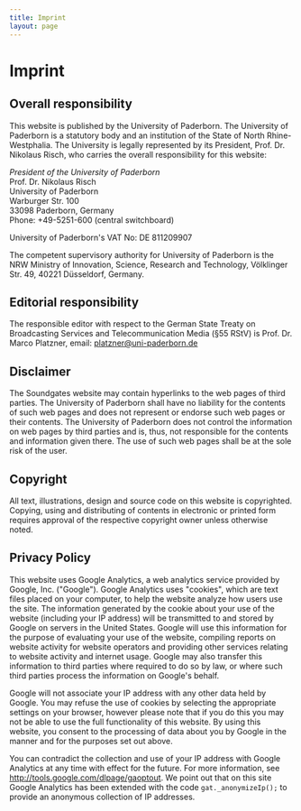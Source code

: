 ```yaml
---
title: Imprint
layout: page
---
```

# Imprint

## Overall responsibility

This website is published by the University of Paderborn. The
University of Paderborn is a statutory body and an institution
of the State of North Rhine-Westphalia. The University is
legally represented by its President, Prof. Dr. Nikolaus Risch,
who carries the overall responsibility for this website:

*President of the University of Paderborn*  
Prof. Dr. Nikolaus Risch  
University of Paderborn  
Warburger Str. 100  
33098 Paderborn, Germany  
Phone: +49-5251-600 (central switchboard)

University of Paderborn's VAT No: DE 811209907

The competent supervisory authority for University of Paderborn
is the NRW Ministry of Innovation, Science, Research and Technology,
Völklinger Str. 49, 40221 Düsseldorf, Germany.

## Editorial responsibility

The responsible editor with respect to the German State Treaty on
Broadcasting Services and Telecommunication Media (§55 RStV)
is Prof. Dr. Marco Platzner, email: <platzner@uni-paderborn.de>

## Disclaimer

The Soundgates website may contain hyperlinks to the web pages of
third parties. The University of Paderborn shall have no liability
for the contents of such web pages and does not represent or endorse
such web pages or their contents. The University of Paderborn does
not control the information on web pages by third parties and is, thus,
not responsible for the contents and information given there.
The use of such web pages shall be at the sole risk of the user.

## Copyright

All text, illustrations, design and source code on this website is
copyrighted. Copying, using and distributing of contents in electronic
or printed form requires approval of the respective copyright owner unless
otherwise noted.

## Privacy Policy

This website uses Google Analytics, a web analytics service provided by
Google, Inc. ("Google"). Google Analytics uses "cookies", which are
text files placed on your computer, to help the website analyze how users
use the site. The information generated by the cookie about your use of the
website (including your IP address) will be transmitted to and stored by
Google on servers in the United States. Google will use this information
for the purpose of evaluating your use of the website, compiling reports
on website activity for website operators and providing other services
relating to website activity and internet usage. Google may also transfer
this information to third parties where required to do so by law, or where
such third parties process the information on Google's behalf.

Google will not associate your IP address with any other data held by Google.
You may refuse the use of cookies by selecting the appropriate settings on
your browser, however please note that if you do this you may not be able to
use the full functionality of this website. By using this website, you
consent to the processing of data about you by Google in the manner and
for the purposes set out above.

You can contradict the collection and use of your IP address with Google
Analytics at any time with effect for the future. For more information,
see http://tools.google.com/dlpage/gaoptout. We point out that on this site
Google Analytics has been extended with the code `gat._anonymizeIp();` to
provide an anonymous collection of IP addresses.
